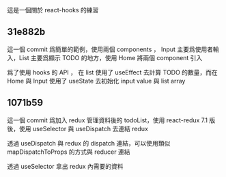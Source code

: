 這是一個關於 react-hooks 的練習
## 31e882b
這一個 commit 爲簡單的範例，使用兩個 components ， Input 主要爲使用者輸入，List 主要爲顯示 TODO 的地方，使用 Home 將兩個 component 引入

爲了使用 hooks 的 API ， 在 list 使用了 useEffect 去計算 TODO 的數量，而在 Home 與 Input 使用了 useState 去初始化 input value 與 list array

## 1071b59 
這一個 commit 爲加入 redux 管理資料後的 todoList，使用 react-redux 7.1 版後，使用 useSelector 與 useDispatch 去連結 redux 

透過 useDispatch 與 redux 的 dispatch 連結，可以使用類似 mapDispatchToProps 的方式與 reducer 連結

透過 useSelector 拿出 redux 內需要的資料
